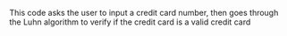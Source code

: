 This code asks the user to input a credit card number, then goes through the Luhn algorithm to verify if the credit card is a valid credit card
